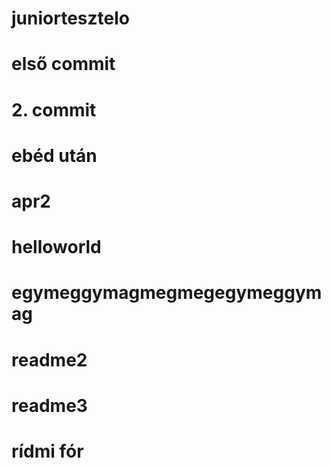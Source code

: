 # juniortesztelo
# első commit
# 2. commit
# ebéd után
# apr2
# helloworld
# egymeggymagmegmegegymeggymag
# readme2
# readme3
# rídmi fór

